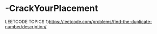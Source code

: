 # -CrackYourPlacement
LEETCODE TOPICS
1)https://leetcode.com/problems/find-the-duplicate-number/description/
